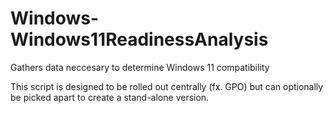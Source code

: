 # Windows-Windows11ReadinessAnalysis

Gathers data neccesary to determine Windows 11 compatibility

This script is designed to be rolled out centrally (fx. GPO) but can optionally be picked apart to create a stand-alone version.
